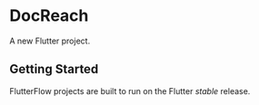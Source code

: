 # DocReach

A new Flutter project.

## Getting Started

FlutterFlow projects are built to run on the Flutter _stable_ release.
